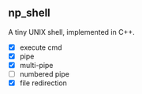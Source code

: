 ## np_shell

A tiny UNIX shell, implemented in C++.

- [x] execute cmd
- [x] pipe
- [x] multi-pipe
- [ ] numbered pipe
- [x] file redirection